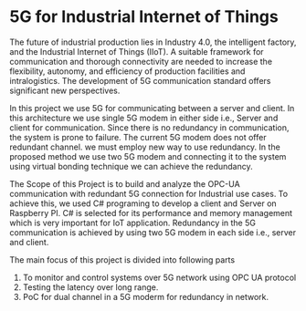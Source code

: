 # 5G for Industrial Internet of Things

The future of industrial production lies in Industry 4.0, the intelligent factory, and the Industrial Internet of Things (IIoT). A suitable framework for communication and thorough connectivity are needed to increase the flexibility, autonomy, and efficiency of production facilities and intralogistics. The development of 5G communication standard offers significant new perspectives.

In this project we use 5G for communicating between a server and client. In this architecture we use single 5G modem in either side i.e., Server and client for communication. Since there is no redundancy in communication, the system is prone to failure. The current 5G modem does not offer redundant channel. we must employ new way to use redundancy. In the proposed method we use two 5G modem and connecting it to the system using virtual bonding technique we can achieve the redundancy. 

The Scope of this Project is to build and analyze the OPC-UA communication with redundant 5G connection for Industrial use cases. To achieve this, we used C# programing to develop a client and Server on Raspberry PI. C# is selected for its performance and memory management which is very important for IoT application. Redundancy in the 5G communication is achieved by using two 5G modem in each side i.e., server and client.


The main focus of this project  is divided into following parts 
1) To monitor and control systems over 5G network using OPC UA protocol
2) Testing the latency over long range.
3) PoC for dual channel in a 5G moderm for redundancy in network.


